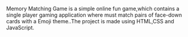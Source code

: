 Memory Matching Game is a simple online fun game,which contains  a single player gaming application where must match pairs of face-down cards with a Emoji theme..The project is made using HTML,CSS and JavaScript.
